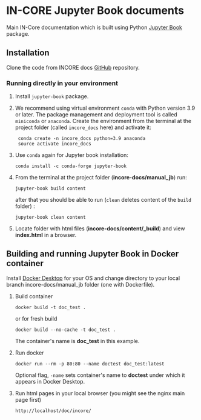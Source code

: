 # IN-CORE Jupyter Book documents

Main IN-Core documentation which is built using Python [Jupyter Book](https://jupyterbook.org/intro.html) package.

## Installation

Clone the code from INCORE docs [GitHub](https://github.com/IN-CORE/incore-docs.git) repository.

### Running directly in your environment

1. Install `jupyter-book` package.

2. We recommend using virtual environment `conda` with Python version 3.9 or later. The package management and deployment tool 
is called `miniconda` or `anaconda`. Create the environment from the terminal at the project 
folder (called `incore_docs` here) and activate it:
    
   ```
    conda create -n incore_docs python=3.9 anaconda
    source activate incore_docs
   ```
   
3. Use `conda` again for Jupyter book installation:

    ```
    conda install -c conda-forge jupyter-book
    ``` 

4. From the terminal at the project folder (**incore-docs/manual_jb**) run: 
    ```
    jupyter-book build content
    ```
    after that you should be able to run (`clean` deletes content of the `build` folder) :
    ```
    jupyter-book clean content
    ```
5. Locate folder with html files (**incore-docs/content/_build**) and view **index.html** in a browser.


## Building and running Jupyter Book in Docker container

Install [Docker Desktop](https://www.docker.com/) for your OS and change directory to your local branch 
incore-docs/manual_jb folder (one with Dockerfile).

1. Build container
   ```
   docker build -t doc_test .
   ```
   or for fresh build
   ```
   docker build --no-cache -t doc_test .
   ```
   The container's name is **doc_test** in this example.
    
2. Run docker
   ```
   docker run --rm -p 80:80 --name doctest doc_test:latest
   ```
   Optional flag, `-name` sets container's name to **doctest** under which it appears in Docker Desktop.
   
3. Run html pages in your local browser (you might see the nginx main page first)
   ```
   http://localhost/doc/incore/
   ```  
